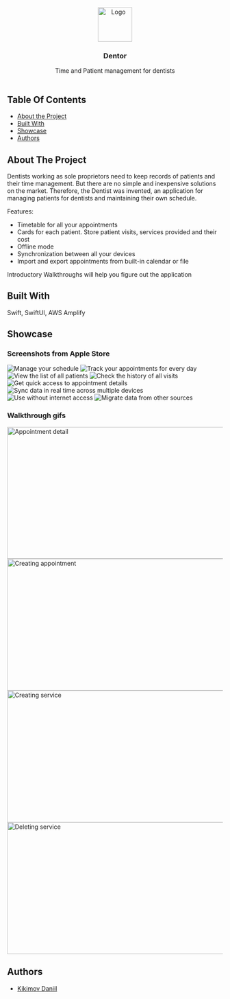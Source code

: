 <br/>
<p align="center">
  <a href="https://github.com/dkikimov/DentistCalendarSwift">
    <img src="https://downloader.disk.yandex.ru/preview/b933fe5f7dfaeef68ebfc7805baa5351b1f8ac8735ef98aa553aae3843c74c3b/65c4fb4a/y-gvhl1fUECFtlnLKYtKpxkkOMbouq75YLTYxQb-fcExWH7JiBENp1qQxdAclU7-VbBgdjqWjHg-9hNVJR1Ncw%3D%3D?uid=0&filename=logo.png&disposition=inline&hash=&limit=0&content_type=image%2Fpng&owner_uid=0&tknv=v2&size=128x128" alt="Logo" width="80" height="80">
  </a>

  <h3 align="center">Dentor</h3>

  <p align="center">
    Time and Patient management for dentists
    <br/>
    <br/>
  </p>
</p>



## Table Of Contents

* [About the Project](#about-the-project)
* [Built With](#built-with)
* [Showcase](#showcase)
* [Authors](#authors)

## About The Project

Dentists working as sole proprietors need to keep records of patients and their time management. But there are no simple and inexpensive solutions on the market. Therefore, the Dentist was invented, an application for managing patients for dentists and maintaining their own schedule. 

Features:

* Timetable for all your appointments
* Cards for each patient. Store patient visits, services provided and their cost
* Offline mode
* Synchronization between all your devices
* Import and export appointments from built-in calendar or file

Introductory Walkthroughs will help you figure out the application

## Built With

Swift, SwiftUI, AWS Amplify

## Showcase
### Screenshots from Apple Store
![Manage your schedule](https://downloader.disk.yandex.ru/preview/392e3ae90ea9a3992436c3c5ec90947429d23be1e300a6b66a2def8209c9c24c/65c4fe16/oIuNyYtm5X9U3dvwC5AS8GzD0kXHTMM3dlMdZm1T5bLBALlFBxi8ypligJ9VR2iI9PUr__iu076iSu6XbkUKpA%3D%3D?uid=0&filename=Apple%20iPhone%2011%20Pro%20Max%20Screenshot%200.png&disposition=inline&hash=&limit=0&content_type=image%2Fpng&owner_uid=0&tknv=v2&size=512x512)
![Track your appointments for every day](https://downloader.disk.yandex.ru/preview/d808213ee3f3d66746227c47efd0c6fa58e309b9efe184b07c0f5a2f8728aa7e/65c4fe78/yXk-Xmfv6LUOO44g8M2fYTl4yIt5CktLh8aJhkxMSgfjuXK7uRbPmPNrpyPAaEyNB4SBKl9-EBD569R7G8MGkQ%3D%3D?uid=0&filename=Apple%20iPhone%2011%20Pro%20Max%20Screenshot%201.png&disposition=inline&hash=&limit=0&content_type=image%2Fpng&owner_uid=0&tknv=v2&size=512x512)
![View the list of all patients](https://downloader.disk.yandex.ru/preview/3eef2cda4238762a3c21085448135e81068fda16b25756f1f62e910fcf9a63bf/65c4fe98/WZNLZ8GPbgXc6O2h0adNfsfBwMyaUnVMrZXm7_aLZpON-f2hOpvvWYDvir5vAUvAFVBykpv3wdJ4RMG2EOYilA%3D%3D?uid=0&filename=Apple%20iPhone%2011%20Pro%20Max%20Screenshot%202.png&disposition=inline&hash=&limit=0&content_type=image%2Fpng&owner_uid=0&tknv=v2&size=512x512)
![Check the history of all visits](https://downloader.disk.yandex.ru/preview/91276003e490c8b63f78d7028abb201fbcf94ad9a4e0dbd00a63aae02c6d568a/65c4feb3/_1liiJrgk82Ox_LXZuHTL2rUGsNz6UvOTpdqghw8KiSne7Bc0_EQdFobqQgAm5HwPAlvfZuvYQsRZJ56SErWdw%3D%3D?uid=0&filename=Apple%20iPhone%2011%20Pro%20Max%20Screenshot%203.png&disposition=inline&hash=&limit=0&content_type=image%2Fpng&owner_uid=0&tknv=v2&size=512x512)
![Get quick access to appointment details](https://downloader.disk.yandex.ru/preview/d561346766d9995d26d5a4ba7f7c372547ba3416c526f74f2286740c905b83bb/65c4fed4/uxvVLyrJPgYe-Atx3HT4SysvS9iyBlF5TjMg7qZYaXk4ANUL58n9xB_nawhL87nvThjANVDh9Na7djgF9Z1PYQ%3D%3D?uid=0&filename=Apple%20iPhone%2011%20Pro%20Max%20Screenshot%204.png&disposition=inline&hash=&limit=0&content_type=image%2Fpng&owner_uid=0&tknv=v2&size=512x512)
![Sync data in real time across multiple devices](https://downloader.disk.yandex.ru/preview/faa8816ff9f947714257c89f4c949da160617384e6c550ae08101eb5d478610b/65c4feef/cR0MGqwLFncgHM2wEAcp8cfBwMyaUnVMrZXm7_aLZpNrbraqbHFisZach0FvFFvOPMh0GPQ4WYttahfjf95IEA%3D%3D?uid=0&filename=Apple%20iPhone%2011%20Pro%20Max%20Screenshot%205.png&disposition=inline&hash=&limit=0&content_type=image%2Fpng&owner_uid=0&tknv=v2&size=512x512)
![Use without internet access](https://downloader.disk.yandex.ru/preview/8e419b00c6b292de8bacba7e5640d0f8a5e87f5b885c149b6eb7fc41b4737fc0/65c4ff12/j4b2j1M0SYk8HnlhtnwQQJtylTdJsjT8avkuSNBK6ifCiCYHUB2SpB_iCpoFdoIzjmlIIzYIkJeeARzrlLuSUQ%3D%3D?uid=0&filename=Apple%20iPhone%2011%20Pro%20Max%20Screenshot%206.png&disposition=inline&hash=&limit=0&content_type=image%2Fpng&owner_uid=0&tknv=v2&size=512x512)
![Migrate data from other sources](https://downloader.disk.yandex.ru/preview/47be94bec26895fb86134e2bcff4326efeb0282e225ceb6b566c96e79532bd81/65c4ff44/MKa3j0fssY7hFbeWQmi3tSsvS9iyBlF5TjMg7qZYaXmRzrwCP_e2ksY_oM3WryPJxmbgAPj9PcnyRium9Oa7-w%3D%3D?uid=0&filename=Apple%20iPhone%2011%20Pro%20Max%20Screenshot%207.png&disposition=inline&hash=&limit=0&content_type=image%2Fpng&owner_uid=0&tknv=v2&size=512x512)
### Walkthrough gifs
<img src="https://s717sas.storage.yandex.net/rdisk/bade14ebe54184129997b2c13033a1c8e9ba3891dbee61ef76d9a8bc75a35032/65c500f1/fKqInKw3d7bLFOeFnMGnhDC3XhZ-I2GsoKyHkUl14XNBmrUz_0rAg0UZ4VJyBo6nx4JTbzHJP4lkq6kB528hb781HnCJhdYDcDlhMLhj2Lar8npumZHI4midPdWhecNq?uid=0&filename=appdetail.gif&disposition=inline&hash=&limit=0&content_type=image%2Fgif&owner_uid=0&fsize=588783&hid=daf5547ccb7f2423eff6826f0a4fc3b9&media_type=image&tknv=v2&etag=fe18c01667a9cd15816f582e47155be7&rtoken=WlgY7x3Q9CAU&force_default=no&ycrid=na-ab57dc66e126c31d19236321b1ad91ea-downloader1h&ts=610e1499d5e40&s=a8adf0fa494257194474176b6526f74816e5743e30b0bcd57389f6d09a510209&pb=U2FsdGVkX1-knIATgCFfC2VtABdPkFQ4V_alkmrzvGXFNqE0aV_zITn8OjUDwFH7EebUS7f5TDOEMejwlhME68oXOqrbgIWeXSXTs1E9kbnCe3TgKQMOxROk84gxHzT0" width="512" height="307" alt="Appointment detail">

<img src="https://s406vlx.storage.yandex.net/rdisk/1d0a43d9bfcba350f009dcd91c035496f108e82b3828756cae55d7c4f73bf66a/65c50164/fKqInKw3d7bLFOeFnMGnhCuteEaXCBKYen3Tke4r_o4GJyWlPIX51QD5TW1h10ZanmmnrhuClj_gaqRZyxT1cRMca18evxE3OzYaM9nLGEmr8npumZHI4midPdWhecNq?uid=0&filename=calendarcreate.gif&disposition=inline&hash=&limit=0&content_type=image%2Fgif&owner_uid=0&fsize=464743&hid=f6d61afb496f3f1a5daca9c72a14ec50&media_type=image&tknv=v2&etag=2dc210dccc72c8ad102015b45d5caf3f&rtoken=Sn8PJnm4MRms&force_default=no&ycrid=na-1d236379d328c97887bf550cf18e7e1a-downloader1h&ts=610e150782100&s=04aa9c685a86993ce7b2ec0b867d41498e5814d705f93eaca96e4d4cbe67f6cb&pb=U2FsdGVkX198-7wNLsefeHH7FCD1E5UwKMLSKhqosST-1X6PKXChYAMNfXCumDl-92xpAEoNVFBiUPHeYpv8CkhJMC5AK2ZTeLlVLof7_17ciXDk6uu-NMxWxJjvw-AC" width="512" height="307" alt="Creating appointment">

<img src="https://s341vlx.storage.yandex.net/rdisk/4ea843ae0a3c2551793438b46599e14ed1f02b3ad148fcaaa79075811f2dadc4/65c50191/fKqInKw3d7bLFOeFnMGnhDC3XhZ-I2GsoKyHkUl14XP1oxyy-ffbe2aagT90kYc8GBFliknRp7domCE3cNafFGmVWXuiQzmFGhB37tpzFvWr8npumZHI4midPdWhecNq?uid=0&filename=service.gif&disposition=inline&hash=&limit=0&content_type=image%2Fgif&owner_uid=0&fsize=158235&hid=a3a72aff2d108fb21f81ac79a737e76e&media_type=image&tknv=v2&etag=232a4d278de821105cb091ccc5ace567&rtoken=lpGnDfI5Iqal&force_default=no&ycrid=na-5e85e894d90084d296f0aaf5cd0c61ff-downloader1h&ts=610e15326c640&s=c902b5848bab35df9f62f97dd2314f4e4c99245f3b1642b45e377ab8a11fac30&pb=U2FsdGVkX18vqrhX0HZ3yuwNxnRZY0IsA4O5GxmClXRcRp9F03pbyotssMf_WBt_VE9Wtrp0LiF2uXAcnt3yAqLGHCs7wXxONojEZB1TIsVERzzgAmos7ZHQkrv3SC18" width="512" height="307" alt="Creating service">

<img src="https://s302vlx.storage.yandex.net/rdisk/9e0ec4b364ed44235ce058e2f89f3e5100ca936754b562ad914d7f2608cb8379/65c501c2/fKqInKw3d7bLFOeFnMGnhI2WBwTB-M1rn-4zC6ZyHC8_8rl64uTP1unrDVqdjAlqLaaZQKZBGbS18VOAVzkP08STaYh0wpBC7pBwU-sL0QGr8npumZHI4midPdWhecNq?uid=0&filename=serviceDelete.gif&disposition=inline&hash=&limit=0&content_type=image%2Fgif&owner_uid=0&fsize=459378&hid=3229e6ac6cfcfe75c5f4115fcef5b747&media_type=image&tknv=v2&etag=ad31c69ccbec102908f5d28f68d60884&rtoken=ROlrsdib9LdK&force_default=no&ycrid=na-39b464ba84118400a8ba1a4b0e6b6fe9-downloader1h&ts=610e156127480&s=c647cf72aeb1d6cb8ac130b86698879772bf655bac10ae62eac33b90be67a62b&pb=U2FsdGVkX1_m2OFbkMs5YYRwOaYuRn3v7mPl18LfSHXGWQNrL6FjyJP5__MPRvosSuDTjA_-r_2O0Xd8hvr-03zFPxitcerrhkfVe8Jv9hhgzHzQCNHd0CJYD0Z0E72L" width="512" height="307" alt="Deleting service">

## Authors

* [Kikimov Daniil](https://github.com/dkiimov/)
